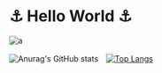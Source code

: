 <h1> ⚓️ Hello World ⚓️</h1>

![a](https://steamuserimages-a.akamaihd.net/ugc/1767070677310130427/CE6460257AEBB3E6282FBE613823DCEAAF7FE8CC/)



![Anurag's GitHub stats](https://github-readme-stats.vercel.app/api?username=arisahyper&show_icons=true&theme=radical)　[![Top Langs](https://github-readme-stats.vercel.app/api/top-langs/?username=arisahyper&layout=compact&theme=radical)](https://github.com/arisahyper/github-readme-stats)
